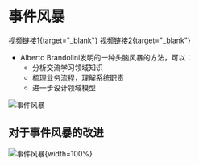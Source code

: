 # 事件风暴

[视频链接1](https://www.bilibili.com/video/BV1Ma4y1d7ea){target="\_blank"}
[视频链接2](https://www.bilibili.com/video/BV1664y1G79b){target="\_blank"}

- Alberto Brandolini发明的一种头脑风暴的方法，可以：
  - 分析交流学习领域知识
  - 梳理业务流程，理解系统职责
  - 进一步设计领域模型

![事件风暴](/ddd/event-storming1.png)

## 对于事件风暴的改进

![事件风暴](/ddd/event-storming2.png){width=100%}
